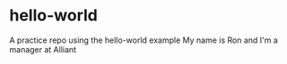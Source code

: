 # hello-world
A practice repo using the hello-world example
My name is Ron and I'm a manager at Alliant
